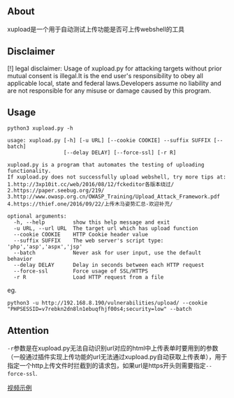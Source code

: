 ## About

xupload是一个用于自动测试上传功能是否可上传webshell的工具

## Disclaimer

[!] legal disclaimer: Usage of xupload.py for attacking targets without prior mutual consent is illegal.It is the end user's responsibility to obey all applicable local, state and federal laws.Developers assume no liability and are not responsible for any misuse or damage caused by this program.

## Usage

```
python3 xupload.py -h

usage: xupload.py [-h] [-u URL] [--cookie COOKIE] --suffix SUFFIX [--batch]
                  [--delay DELAY] [--force-ssl] [-r R]

xupload.py is a program that automates the testing of uploading functionality.
If xupload.py does not successfully upload webshell, try more tips at:
1.http://3xp10it.cc/web/2016/08/12/fckeditor各版本绕过/
2.https://paper.seebug.org/219/
3.http://www.owasp.org.cn/OWASP_Training/Upload_Attack_Framework.pdf
4.https://thief.one/2016/09/22/上传木马姿势汇总-欢迎补充/

optional arguments:
  -h, --help         show this help message and exit
  -u URL, --url URL  The target url which has upload function
  --cookie COOKIE    HTTP Cookie header value
  --suffix SUFFIX    The web server's script type: 'php','asp','aspx','jsp'
  --batch            Never ask for user input, use the default behavior
  --delay DELAY      Delay in seconds between each HTTP request
  --force-ssl        Force usage of SSL/HTTPS
  -r R               Load HTTP request from a file
```

eg.

`python3 -u http://192.168.8.190/vulnerabilities/upload/ --cookie "PHPSESSID=v7rebkn2dn8ln1ebuqfhjf00s4;security=low" --batch`


## Attention

`-r`参数是在xupload.py无法自动识别url对应的html中上传表单时要用到的参数（一般通过插件实现上传功能的url无法通过xupload.py自动获取上传表单），用于指定一个http上传文件时拦截到的请求包，如果url是https开头则需要指定`--force-ssl`.

<a target="_blank" href="http://oiqwnrsx4.bkt.clouddn.com/xupload.mov">视频示例</a>
